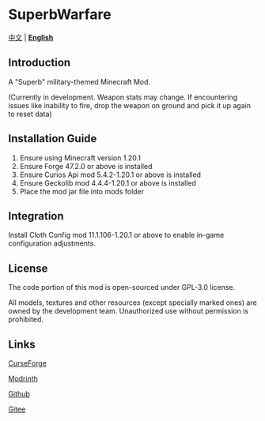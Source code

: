 # SuperbWarfare

[中文](./README.md) | **[English](./README-en.md)**

## Introduction

A "Superb" military-themed Minecraft Mod.

(Currently in development. Weapon stats may change. If encountering issues like inability to fire, drop the weapon on
ground and pick it up again to reset data)

## Installation Guide

1. Ensure using Minecraft version 1.20.1
2. Ensure Forge 47.2.0 or above is installed
3. Ensure Curios Api mod 5.4.2-1.20.1 or above is installed
4. Ensure Geckolib mod 4.4.4-1.20.1 or above is installed
5. Place the mod jar file into mods folder

## Integration

Install Cloth Config mod 11.1.106-1.20.1 or above to enable in-game configuration adjustments.

## License

The code portion of this mod is open-sourced under GPL-3.0 license.

All models, textures and other resources (except specially marked ones) are owned by the development team. Unauthorized
use without permission is prohibited.

## Links

[CurseForge](https://www.curseforge.com/minecraft/mc-mods/superb-warfare)

[Modrinth](https://modrinth.com/mod/superb-warfare)

[Github](https://github.com/Mercurows/SuperbWarfare)

[Gitee](https://gitee.com/atsuishio/SuperbWarfare)
